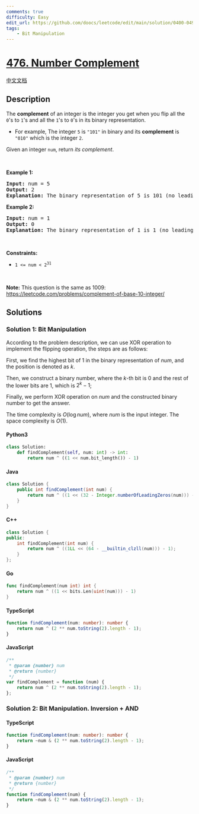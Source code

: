 ```yaml
---
comments: true
difficulty: Easy
edit_url: https://github.com/doocs/leetcode/edit/main/solution/0400-0499/0476.Number%20Complement/README_EN.md
tags:
    - Bit Manipulation
---
```


<!-- problem:start -->

# [476. Number Complement](https://leetcode.com/problems/number-complement)

[中文文档](/solution/0400-0499/0476.Number%20Complement/README.md)

## Description

<!-- description:start -->

<p>The <strong>complement</strong> of an integer is the integer you get when you flip all the <code>0</code>&#39;s to <code>1</code>&#39;s and all the <code>1</code>&#39;s to <code>0</code>&#39;s in its binary representation.</p>

<ul>
	<li>For example, The integer <code>5</code> is <code>&quot;101&quot;</code> in binary and its <strong>complement</strong> is <code>&quot;010&quot;</code> which is the integer <code>2</code>.</li>
</ul>

<p>Given an integer <code>num</code>, return <em>its complement</em>.</p>

<p>&nbsp;</p>
<p><strong class="example">Example 1:</strong></p>

<pre>
<strong>Input:</strong> num = 5
<strong>Output:</strong> 2
<strong>Explanation:</strong> The binary representation of 5 is 101 (no leading zero bits), and its complement is 010. So you need to output 2.
</pre>

<p><strong class="example">Example 2:</strong></p>

<pre>
<strong>Input:</strong> num = 1
<strong>Output:</strong> 0
<strong>Explanation:</strong> The binary representation of 1 is 1 (no leading zero bits), and its complement is 0. So you need to output 0.
</pre>

<p>&nbsp;</p>
<p><strong>Constraints:</strong></p>

<ul>
	<li><code>1 &lt;= num &lt; 2<sup>31</sup></code></li>
</ul>

<p>&nbsp;</p>
<p><strong>Note:</strong> This question is the same as 1009: <a href="https://leetcode.com/problems/complement-of-base-10-integer/" target="_blank">https://leetcode.com/problems/complement-of-base-10-integer/</a></p>

<!-- description:end -->

## Solutions

<!-- solution:start -->

### Solution 1: Bit Manipulation

According to the problem description, we can use XOR operation to implement the flipping operation, the steps are as follows:

First, we find the highest bit of $1$ in the binary representation of $\textit{num}$, and the position is denoted as $k$.

Then, we construct a binary number, where the $k$-th bit is $0$ and the rest of the lower bits are $1$, which is $2^k - 1$;

Finally, we perform XOR operation on $\textit{num}$ and the constructed binary number to get the answer.

The time complexity is $O(\log \textit{num})$, where $\textit{num}$ is the input integer. The space complexity is $O(1)$.

<!-- tabs:start -->

#### Python3

```python
class Solution:
    def findComplement(self, num: int) -> int:
        return num ^ ((1 << num.bit_length()) - 1)
```

#### Java

```java
class Solution {
    public int findComplement(int num) {
        return num ^ ((1 << (32 - Integer.numberOfLeadingZeros(num))) - 1);
    }
}
```

#### C++

```cpp
class Solution {
public:
    int findComplement(int num) {
        return num ^ ((1LL << (64 - __builtin_clzll(num))) - 1);
    }
};
```

#### Go

```go
func findComplement(num int) int {
	return num ^ ((1 << bits.Len(uint(num))) - 1)
}
```

#### TypeScript

```ts
function findComplement(num: number): number {
    return num ^ (2 ** num.toString(2).length - 1);
}
```

#### JavaScript

```js
/**
 * @param {number} num
 * @return {number}
 */
var findComplement = function (num) {
    return num ^ (2 ** num.toString(2).length - 1);
};
```

<!-- tabs:end -->

<!-- solution:end -->

<!-- solution:start -->

### Solution 2: Bit Manipulation. Inversion + AND

<!-- tabs:start -->

#### TypeScript

```ts
function findComplement(num: number): number {
    return ~num & (2 ** num.toString(2).length - 1);
}
```

#### JavaScript

```js
/**
 * @param {number} num
 * @return {number}
 */
function findComplement(num) {
    return ~num & (2 ** num.toString(2).length - 1);
}
```

<!-- tabs:end -->

<!-- solution:end -->

<!-- problem:end -->
